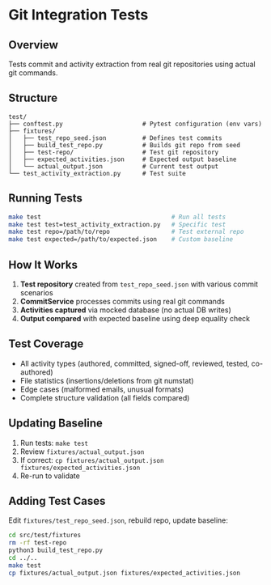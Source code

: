 # Git Integration Tests

## Overview

Tests commit and activity extraction from real git repositories using actual git commands.

## Structure

```
test/
├── conftest.py                      # Pytest configuration (env vars)
├── fixtures/
│   ├── test_repo_seed.json          # Defines test commits
│   ├── build_test_repo.py           # Builds git repo from seed
│   ├── test-repo/                   # Test git repository
│   ├── expected_activities.json     # Expected output baseline
│   └── actual_output.json           # Current test output
└── test_activity_extraction.py      # Test suite
```

## Running Tests

```bash
make test                                    # Run all tests
make test test=test_activity_extraction.py   # Specific test
make test repo=/path/to/repo                 # Test external repo
make test expected=/path/to/expected.json    # Custom baseline
```

## How It Works

1. **Test repository** created from `test_repo_seed.json` with various commit scenarios
2. **CommitService** processes commits using real git commands
3. **Activities captured** via mocked database (no actual DB writes)
4. **Output compared** with expected baseline using deep equality check

## Test Coverage

- All activity types (authored, committed, signed-off, reviewed, tested, co-authored)
- File statistics (insertions/deletions from git numstat)
- Edge cases (malformed emails, unusual formats)
- Complete structure validation (all fields compared)

## Updating Baseline

1. Run tests: `make test`
2. Review `fixtures/actual_output.json`
3. If correct: `cp fixtures/actual_output.json fixtures/expected_activities.json`
4. Re-run to validate

## Adding Test Cases

Edit `fixtures/test_repo_seed.json`, rebuild repo, update baseline:

```bash
cd src/test/fixtures
rm -rf test-repo
python3 build_test_repo.py
cd ../..
make test
cp fixtures/actual_output.json fixtures/expected_activities.json
```
